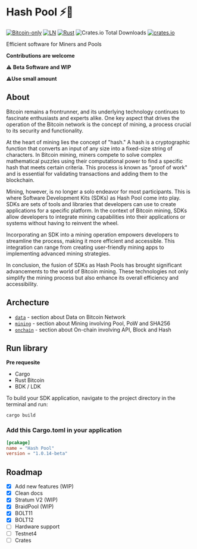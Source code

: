 # Hash Pool ⚡🔑

[![Bitcoin-only](https://img.shields.io/badge/bitcoin-only-FF9900?logo=bitcoin)](https://twentyone.world)
[![LN](https://img.shields.io/badge/lightning-792EE5?logo=lightning)](https://mempool.space/lightning)
[![Rust](https://github.com/AreaLayer/HashPool/actions/workflows/rust.yml/badge.svg)](https://github.com/AreaLayer/HashPool/actions/workflows/rust.yml)
![Crates.io Total Downloads](https://img.shields.io/crates/d/hash-pool)
[![crates.io](https://img.shields.io/crates/v/hash-pool)](https://crates.io/crates/hash-pool)

Efficient software for Miners and Pools

**Contributions are welcome**

⚠️ **Beta Software and WIP**

⚠️**Use small amount**

## About

Bitcoin remains a frontrunner, and its underlying technology continues to fascinate enthusiasts and experts alike. One key aspect that drives the operation of the Bitcoin network is the concept of mining, a process crucial to its security and functionality.

At the heart of mining lies the concept of "hash." A hash is a cryptographic function that converts an input of any size into a fixed-size string of characters. In Bitcoin mining, miners compete to solve complex mathematical puzzles using their computational power to find a specific hash that meets certain criteria. This process is known as "proof of work" and is essential for validating transactions and adding them to the blockchain.

Mining, however, is no longer a solo endeavor for most participants. This is where Software Development Kits (SDKs) as Hash Pool come into play. SDKs are sets of tools and libraries that developers can use to create applications for a specific platform. In the context of Bitcoin mining, SDKs allow developers to integrate mining capabilities into their applications or systems without having to reinvent the wheel.

Incorporating an SDK into a mining operation empowers developers to streamline the process, making it more efficient and accessible. This integration can range from creating user-friendly mining apps to implementing advanced mining strategies.

In conclusion, the fusion of SDKs as Hash Pools has brought significant advancements to the world of Bitcoin mining. These technologies not only simplify the mining process but also enhance its overall efficiency and accessibility.

## Archecture

- [`data`](https://github.com/AreaLayer/HashPool/tree/main/src/data) - section about Data on Bitcoin Network
- [`mining`](https://github.com/AreaLayer/HashPool/tree/main/src/mining) - section about Mining involving Pool, PoW and SHA256
- [`onchain`](https://github.com/AreaLayer/HashPool/tree/main/src/on-chain) - section about On-chain involving API, Block and Hash

## Run library

**Pre requesite**

- Cargo
- Rust Bitcoin
- BDK / LDK

To build your SDK application, navigate to the project directory in the terminal and run:

```cargo
cargo build
```

### Add this Cargo.toml in your application

```Cargo.toml
[pcakage]
name = "Hash Pool"
version = "1.0.14-beta"
```

## Roadmap

- [x] Add new features (WIP)
- [x] Clean docs
- [x] Stratum V2 (WIP)
- [x] BraidPool (WIP)
- [x] BOLT11
- [x] BOLT12
- [ ] Hardware support
- [ ] Testnet4
- [ ] Crates
